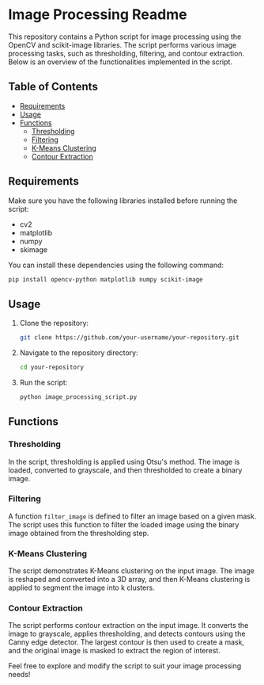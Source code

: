 # Image Processing Readme

This repository contains a Python script for image processing using the OpenCV and scikit-image libraries. The script performs various image processing tasks, such as thresholding, filtering, and contour extraction. Below is an overview of the functionalities implemented in the script.

## Table of Contents

- [Requirements](#requirements)
- [Usage](#usage)
- [Functions](#functions)
  - [Thresholding](#thresholding)
  - [Filtering](#filtering)
  - [K-Means Clustering](#k-means-clustering)
  - [Contour Extraction](#contour-extraction)

## Requirements

Make sure you have the following libraries installed before running the script:

- cv2
- matplotlib
- numpy
- skimage

You can install these dependencies using the following command:

```bash
pip install opencv-python matplotlib numpy scikit-image
```

## Usage

1. Clone the repository:

   ```bash
   git clone https://github.com/your-username/your-repository.git
   ```

2. Navigate to the repository directory:

   ```bash
   cd your-repository
   ```

3. Run the script:

   ```bash
   python image_processing_script.py
   ```

## Functions

### Thresholding

In the script, thresholding is applied using Otsu's method. The image is loaded, converted to grayscale, and then thresholded to create a binary image.

### Filtering

A function `filter_image` is defined to filter an image based on a given mask. The script uses this function to filter the loaded image using the binary image obtained from the thresholding step.

### K-Means Clustering

The script demonstrates K-Means clustering on the input image. The image is reshaped and converted into a 3D array, and then K-Means clustering is applied to segment the image into k clusters.

### Contour Extraction

The script performs contour extraction on the input image. It converts the image to grayscale, applies thresholding, and detects contours using the Canny edge detector. The largest contour is then used to create a mask, and the original image is masked to extract the region of interest.

Feel free to explore and modify the script to suit your image processing needs!
